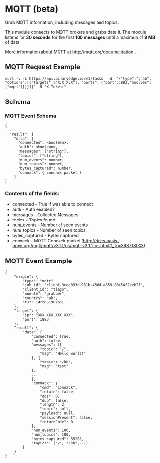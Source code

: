 # MQTT (beta)

Grab MQTT information, including messages and topics.

This module connects to MQTT brokers and grabs data it. The module listens for **30 seconds** for the first **100 messages** until a maximun of **9 MB** of data. 


More information about MQTT at http://mqtt.org/documentation .

## MQTT Request Example

  ```
curl -v -L https://api.binaryedge.io/v1/tasks  -d  '{"type":"grab", "options":[{"targets":["X.X.X.X"], "ports":[{"port":1883,"modules": ["mqtt"]}]}]}' -H "X-Token:"
  ```

## Schema

### MQTT Event Schema
```
{
  ...
  "result": {
    "data": {
      "connected": <boolean>,
      "auth": <boolean>,
      "messages": ["string"],
      "topics": ["string"],
      "num_events": number,
      "num_topics": number,
      "bytes_captured": number,
      "connack": { connack packet }
    }
}
```

### Contents of the fields:

  * connected - True if was able to connect
  * auth - Auth enabled?
  * messages - Collected Messages
  * topics - Topics found
  * num_events - Number of seen events
  * num_topics - Number of seen topics
  * bytes_captured - Bytes captured
  * connack - MQTT Connack packet (http://docs.oasis-open.org/mqtt/mqtt/v3.1.1/os/mqtt-v3.1.1-os.html#_Toc398718033)

## MQTT Event Example

```
{
    "origin": {
        "type": "mqtt",
        "job_id": "client-3cee033d-981b-456d-a859-83d54f2ezb21",
        "client_id": "tiago",
        "module": "grabber",
        "country": "uk",
        "ts": 1472051982661
    },
    "target": {
        "ip": "XXX.XXX.XXX.XXX",
        "port": 1883
    },
    "result": {
        "data": {
            "connected": true,
            "auth": false,
            "messages": [{
                "topic": "/",
                "msg": "Hello world!"
            }, {
                "topic": "/kk",
                "msg": "test"
            },
            ...
            ],
            "connack": {
                "cmd": "connack",
                "retain": false,
                "qos": 0,
                "dup": false,
                "length": 2,
                "topic": null,
                "payload": null,
                "sessionPresent": false,
                "returnCode": 0
            },
            "num_events": 100,
            "num_topics": 100,
            "bytes_captured": 35208,
            "topics": ["/", "/kk",...]
        }
    }
}
```
